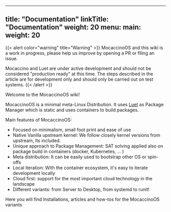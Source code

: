
---
title: "Documentation"
linkTitle: "Documentation"
weight: 20
menu:
  main:
    weight: 20
---

{{< alert color="warning" title="Warning" >}}
MocaccinoOS and this wiki is a work in progress, please help us improve by opening a PR or filing an issue.

Mocaccino and Luet are under active development and should not be considered "production ready" at this time. The steps described in the article are for development only and should only be carried out on test systems.
{{< /alert >}}

Welcome to the MocaccinoOS wiki!

MocaccinoOS is a minimal meta-Linux Distribution. It uses [Luet](https://luet-lab.github.io/docs) as Package Manager which is static and uses containers to build packages.

Main features of MocaccinoOS:

- Focused on minimalism, small foot print and ease of use
- Native Vanilla upstream kernel: We follow closely kernel versions from upstream, lts included.
- Unique approach to Package Management: SAT solving applied also on package build in containers (docker, Kubernetes, ... )
- Meta distribution: It can be easily used to bootstrap other OS or spin-offs
- Local iteration: With the container ecosystem, it's easy to iterate development locally
- Cloud first: support for the most important cloud technology in the landscape
- Different variants: from Server to Desktop, from systemd to runit!

Here you will find Installations, articles and how-tos for the MocaccinoOS variants